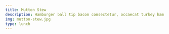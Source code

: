 ```yaml
---
title: Mutton Stew
description: Hamburger ball tip bacon consectetur, occaecat turkey ham hock quis fatback ut eiusmod boudin picanha corned beef. Dolor anim capicola, shankle in alcatra spare ribs
img: mutton-stew.jpg
type: lunch
---
```

